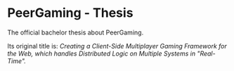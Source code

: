 PeerGaming - Thesis
===================

The official bachelor thesis about PeerGaming.

Its original title is: _Creating a Client-Side Multiplayer Gaming Framework for the Web,
which handles Distributed Logic on Multiple Systems in "Real-Time"._
